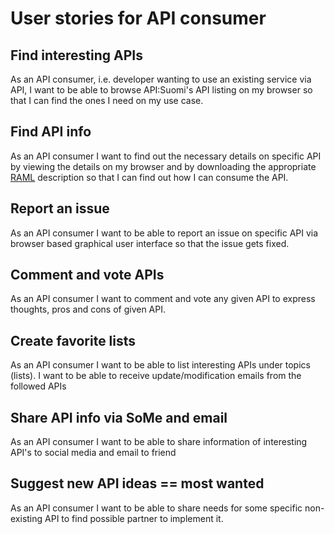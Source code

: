 User stories for API consumer
=============================

## Find interesting APIs

As an API consumer, i.e. developer wanting to use an existing service via API, I want to be able to browse API:Suomi's API listing on my browser so that I can find the ones I need on my use case.


## Find API info

As an API consumer I want to find out the necessary details on specific API by viewing the details on my browser and by downloading the appropriate [RAML](http://raml.org/) description so that I can find out how I can consume the API.


## Report an issue

As an API consumer I want to be able to report an issue on specific API via browser based graphical user interface so that the issue gets fixed.

## Comment and vote APIs

As an API consumer I want to comment and vote any given API to express thoughts, pros and cons of given API. 

## Create favorite lists

As an API consumer I want to be able to list interesting APIs under topics (lists). I want to be able to receive update/modification emails from the followed APIs

## Share API info via SoMe and email

As an API consumer I want to be able to share information of interesting API's to social media and email to friend

## Suggest new API ideas == most wanted

As an API consumer I want to be able to share needs for some specific non-existing API to find possible partner to implement it. 
